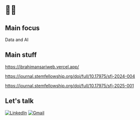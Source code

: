 # 👨‍💻

## Main focus
Data and AI

## Main stuff
https://ibrahimansariweb.vercel.app/

https://journal.stemfellowship.org/doi/full/10.17975/sfj-2024-004

https://journal.stemfellowship.org/doi/full/10.17975/sfj-2025-001

## Let's talk
[![LinkedIn](https://img.shields.io/badge/-LinkedIn-0077B5?style=flat-square&logo=linkedin&logoColor=white)](https://www.linkedin.com/in/ibrahim-ansari-775529270/)
[![Gmail](https://img.shields.io/badge/-Gmail-D14836?style=flat-square&logo=gmail&logoColor=white)](mailto:ibrahim.ansari4161@gmail.com)


